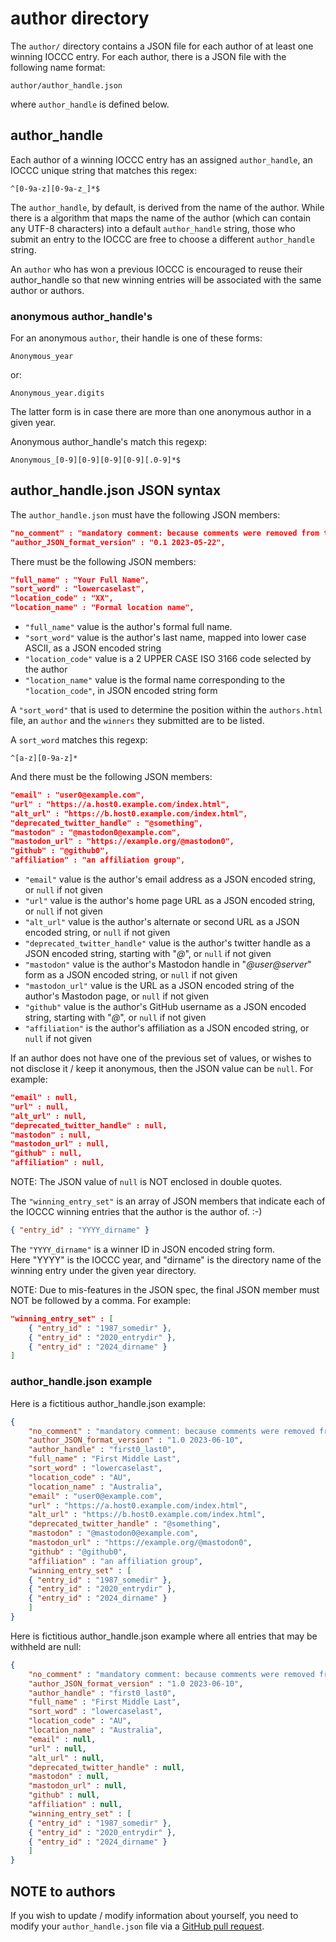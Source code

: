 # author directory

The `author/` directory contains a JSON file for each author of at
least one winning IOCCC entry.  For each author, there is a JSON
file with the following name format:

```
author/author_handle.json
```

where `author_handle` is defined below.

## author_handle

Each author of a winning IOCCC entry has an assigned `author_handle`,
an IOCCC unique string that matches this regex:

```re
^[0-9a-z][0-9a-z_]*$
```

The `author_handle`, by default, is derived from the name of the author.
While there is a algorithm that maps the name of the author
(which can contain any UTF-8 characters) into a default
`author_handle` string, those who submit an entry to the IOCCC
are free to choose a different `author_handle` string.

An `author` who has won a previous IOCCC is encouraged to reuse their
author_handle so that new winning entries will be associated with the same
author or authors.

### anonymous author_handle's

For an anonymous `author`, their handle is one of these forms:

```
Anonymous_year
```

or:

```
Anonymous_year.digits
```

The latter form is in case there are more than one
anonymous author in a given year.

Anonymous author_handle's match this regexp:

```re
Anonymous_[0-9][0-9][0-9][0-9][.0-9]*$
```

## author_handle.json JSON syntax

The `author_handle.json` must have the following JSON members:

```json
"no_comment" : "mandatory comment: because comments were removed from the original JSON spec",
"author_JSON_format_version" : "0.1 2023-05-22",
```

There must be the following JSON members:

```json
"full_name" : "Your Full Name",
"sort_word" : "lowercaselast",
"location_code" : "XX",
"location_name" : "Formal location name",
```

- `"full_name"` value is the author's formal full name.
- `"sort_word"` value is the author's last name, mapped into lower case ASCII, as a JSON encoded string
- `"location_code"` value is a 2 UPPER CASE ISO 3166 code selected by the author
- `"location_name"` value is the formal name corresponding to the `"location_code"`, in JSON encoded string form

A `"sort_word"` that is used to determine the position within the `authors.html` file,
an `author` and the `winners` they submitted are to be listed.

A `sort_word` matches this regexp:

```re
^[a-z][0-9a-z]*
```

And there must be the following JSON members:

```json
"email" : "user0@example.com",
"url" : "https://a.host0.example.com/index.html",
"alt_url" : "https://b.host0.example.com/index.html",
"deprecated_twitter_handle" : "@something",
"mastodon" : "@mastodon0@example.com",
"mastodon_url" : "https://example.org/@mastodon0",
"github" : "@github0",
"affiliation" : "an affiliation group",
```

- `"email"` value is the author's email address as a JSON encoded string, or `null` if not given
- `"url"` value is the author's home page URL as a JSON encoded string, or `null` if not given
- `"alt_url"` value is the author's alternate or second URL as a JSON encoded string, or `null` if not given
- `"deprecated_twitter_handle"` value is the author's twitter handle as a JSON encoded string, starting with "_@_", or `null` if not given
- `"mastodon"` value is the author's Mastodon handle in "_@user@server_" form as a JSON encoded string, or `null` if not given
- `"mastodon_url"` value is the URL as a JSON encoded string of the author's Mastodon page, or `null` if not given
- `"github"` value is the author's GitHub username as a JSON encoded string, starting with "_@_", or `null` if not given
- `"affiliation"` is the author's affiliation as a JSON encoded string, or `null` if not given

If an author does not have one of the previous set of values, or wishes to not disclose it / keep it anonymous,
then the JSON value can be `null`. For example:

```json
"email" : null,
"url" : null,
"alt_url" : null,
"deprecated_twitter_handle" : null,
"mastodon" : null,
"mastodon_url" : null,
"github" : null,
"affiliation" : null,
```

NOTE: The JSON value of `null` is NOT enclosed in double quotes.

The `"winning_entry_set"` is an array of JSON members that indicate
each of the IOCCC winning entries that the author is the author of.  :-)

```json
{ "entry_id" : "YYYY_dirname" }
```

The `"YYYY_dirname"` is a winner ID in JSON encoded string form.  
Here "YYYY" is the IOCCC year, and "dirname" is the directory name
of the winning entry under the given year directory.

NOTE: Due to mis-features in the JSON spec, the final JSON member must NOT be followed by a comma.
For example:

```json
"winning_entry_set" : [
    { "entry_id" : "1987_somedir" },
    { "entry_id" : "2020_entrydir" },
    { "entry_id" : "2024_dirname" }
]
```

### author_handle.json example

Here is a fictitious author_handle.json example:

```json
{
    "no_comment" : "mandatory comment: because comments were removed from the original JSON spec",
    "author_JSON_format_version" : "1.0 2023-06-10",
    "author_handle" : "first0_last0",
    "full_name" : "First Middle Last",
    "sort_word" : "lowercaselast",
    "location_code" : "AU",
    "location_name" : "Australia",
    "email" : "user0@example.com",
    "url" : "https://a.host0.example.com/index.html",
    "alt_url" : "https://b.host0.example.com/index.html",
    "deprecated_twitter_handle" : "@something",
    "mastodon" : "@mastodon0@example.com",
    "mastodon_url" : "https://example.org/@mastodon0",
    "github" : "@github0",
    "affiliation" : "an affiliation group",
    "winning_entry_set" : [
	{ "entry_id" : "1987_somedir" },
	{ "entry_id" : "2020_entrydir" },
	{ "entry_id" : "2024_dirname" }
    ]
}
```

Here is fictitious author_handle.json example where all entries that may be
withheld are null:

```json
{
    "no_comment" : "mandatory comment: because comments were removed from the original JSON spec",
    "author_JSON_format_version" : "1.0 2023-06-10",
    "author_handle" : "first0_last0",
    "full_name" : "First Middle Last",
    "sort_word" : "lowercaselast",
    "location_code" : "AU",
    "location_name" : "Australia",
    "email" : null,
    "url" : null,
    "alt_url" : null,
    "deprecated_twitter_handle" : null,
    "mastodon" : null,
    "mastodon_url" : null,
    "github" : null,
    "affiliation" : null,
    "winning_entry_set" : [
	{ "entry_id" : "1987_somedir" },
	{ "entry_id" : "2020_entrydir" },
	{ "entry_id" : "2024_dirname" }
    ]
}
```

## NOTE to authors

If you wish to update / modify information about yourself, you need to
modify your `author_handle.json` file via a [GitHub pull
request](https://github.com/ioccc-src/winner/pulls).
